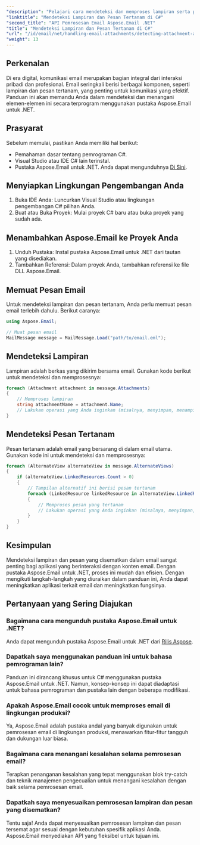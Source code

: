 ```yaml
---
"description": "Pelajari cara mendeteksi dan memproses lampiran serta pesan tertanam dalam email secara efisien menggunakan pustaka Aspose.Email untuk .NET. Panduan lengkap ini mencakup pengaturannya."
"linktitle": "Mendeteksi Lampiran dan Pesan Tertanam di C#"
"second_title": "API Pemrosesan Email Aspose.Email .NET"
"title": "Mendeteksi Lampiran dan Pesan Tertanam di C#"
"url": "/id/email/net/handling-email-attachments/detecting-attachment-and-embedded-message-in-csharp/"
"weight": 13
---
```


## Perkenalan

Di era digital, komunikasi email merupakan bagian integral dari interaksi pribadi dan profesional. Email seringkali berisi berbagai komponen, seperti lampiran dan pesan tertanam, yang penting untuk komunikasi yang efektif. Panduan ini akan memandu Anda dalam mendeteksi dan menangani elemen-elemen ini secara terprogram menggunakan pustaka Aspose.Email untuk .NET.

## Prasyarat

Sebelum memulai, pastikan Anda memiliki hal berikut:

- Pemahaman dasar tentang pemrograman C#.
- Visual Studio atau IDE C# lain terinstal.
- Pustaka Aspose.Email untuk .NET. Anda dapat mengunduhnya [Di Sini](https://products.aspose.com/email/net).

## Menyiapkan Lingkungan Pengembangan Anda

1. Buka IDE Anda: Luncurkan Visual Studio atau lingkungan pengembangan C# pilihan Anda.
2. Buat atau Buka Proyek: Mulai proyek C# baru atau buka proyek yang sudah ada.

## Menambahkan Aspose.Email ke Proyek Anda

1. Unduh Pustaka: Instal pustaka Aspose.Email untuk .NET dari tautan yang disediakan.
2. Tambahkan Referensi: Dalam proyek Anda, tambahkan referensi ke file DLL Aspose.Email.

## Memuat Pesan Email

Untuk mendeteksi lampiran dan pesan tertanam, Anda perlu memuat pesan email terlebih dahulu. Berikut caranya:

```csharp
using Aspose.Email;

// Muat pesan email
MailMessage message = MailMessage.Load("path/to/email.eml");
```

## Mendeteksi Lampiran

Lampiran adalah berkas yang dikirim bersama email. Gunakan kode berikut untuk mendeteksi dan memprosesnya:

```csharp
foreach (Attachment attachment in message.Attachments)
{
    // Memproses lampiran
    string attachmentName = attachment.Name;
    // Lakukan operasi yang Anda inginkan (misalnya, menyimpan, menampilkan, dll.)
}
```

## Mendeteksi Pesan Tertanam

Pesan tertanam adalah email yang bersarang di dalam email utama. Gunakan kode ini untuk mendeteksi dan memprosesnya:

```csharp
foreach (AlternateView alternateView in message.AlternateViews)
{
    if (alternateView.LinkedResources.Count > 0)
    {
        // Tampilan alternatif ini berisi pesan tertanam
        foreach (LinkedResource linkedResource in alternateView.LinkedResources)
        {
            // Memproses pesan yang tertanam
            // Lakukan operasi yang Anda inginkan (misalnya, menyimpan, menampilkan, dll.)
        }
    }
}
```

## Kesimpulan

Mendeteksi lampiran dan pesan yang disematkan dalam email sangat penting bagi aplikasi yang berinteraksi dengan konten email. Dengan pustaka Aspose.Email untuk .NET, proses ini mudah dan efisien. Dengan mengikuti langkah-langkah yang diuraikan dalam panduan ini, Anda dapat meningkatkan aplikasi terkait email dan meningkatkan fungsinya.

## Pertanyaan yang Sering Diajukan

### Bagaimana cara mengunduh pustaka Aspose.Email untuk .NET?

Anda dapat mengunduh pustaka Aspose.Email untuk .NET dari [Rilis Aspose](https://releases.aspose.com/email/net/).

### Dapatkah saya menggunakan panduan ini untuk bahasa pemrograman lain?

Panduan ini dirancang khusus untuk C# menggunakan pustaka Aspose.Email untuk .NET. Namun, konsep-konsep ini dapat diadaptasi untuk bahasa pemrograman dan pustaka lain dengan beberapa modifikasi.

### Apakah Aspose.Email cocok untuk memproses email di lingkungan produksi?

Ya, Aspose.Email adalah pustaka andal yang banyak digunakan untuk pemrosesan email di lingkungan produksi, menawarkan fitur-fitur tangguh dan dukungan luar biasa.

### Bagaimana cara menangani kesalahan selama pemrosesan email?

Terapkan penanganan kesalahan yang tepat menggunakan blok try-catch dan teknik manajemen pengecualian untuk menangani kesalahan dengan baik selama pemrosesan email.

### Dapatkah saya menyesuaikan pemrosesan lampiran dan pesan yang disematkan?

Tentu saja! Anda dapat menyesuaikan pemrosesan lampiran dan pesan tersemat agar sesuai dengan kebutuhan spesifik aplikasi Anda. Aspose.Email menyediakan API yang fleksibel untuk tujuan ini.